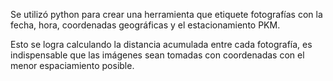 Se utilizó python para crear una herramienta que etiquete fotografías con la fecha, hora, coordenadas geográficas y el estacionamiento PKM. 

Esto se logra calculando la distancia acumulada entre cada fotografía, es indispensable que las imágenes sean tomadas con coordenadas con el menor espaciamiento posible. 

